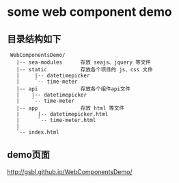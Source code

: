 # some web component demo

## 目录结构如下
```
 WebComponentsDemo/
   |-- sea-modules      存放 seajs、jquery 等文件
   |-- static           存放各个项目的 js、css 文件
   |     |-- datetimepicker
   |     `-- time-meter
   |-- api              存放各个组件api文件
   |    |-- datetimepicker
   |    `-- time-meter
   |-- app              存放 html 等文件
   |      |-- datetimepicker.html
   |      `-- time-meter.html
   |
   `-- index.html
```
## demo页面

http://gsbl.github.io/WebComponentsDemo/
